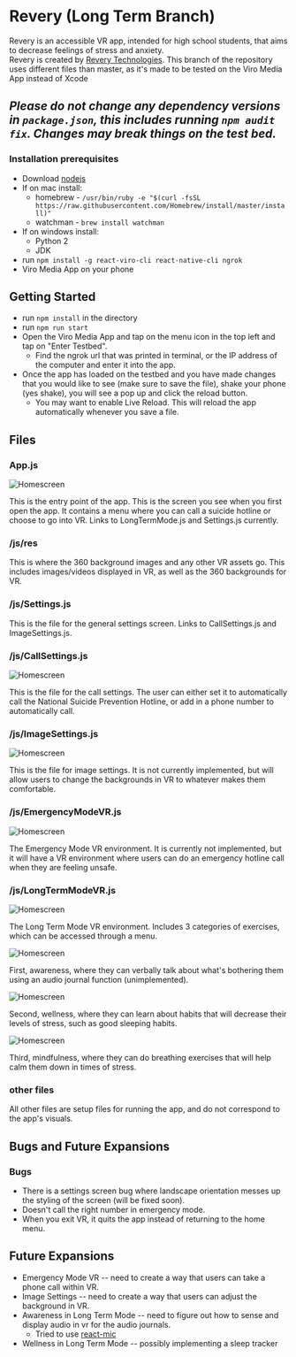 # Revery (Long Term Branch)
Revery is an accessible VR app, intended for high school students, that aims to decrease feelings of stress and anxiety.  
Revery is created by [Revery Technologies](https://revery.now.sh). This branch of the repository uses different files than master, as it's made to be tested on the Viro Media App instead of Xcode


## ***_Please do not change any dependency versions in `package.json`, this includes running `npm audit fix`. Changes may break things on the test bed._***

### Installation prerequisites

- Download [nodejs](https://nodejs.org/en/)
- If on mac install:
  - homebrew - `/usr/bin/ruby -e "$(curl -fsSL https://raw.githubusercontent.com/Homebrew/install/master/install)"`
  - watchman - `brew install watchman`
- If on windows install:
  - Python 2
  - JDK
- run `npm install -g react-viro-cli react-native-cli ngrok`
- Viro Media App on your phone

## Getting Started

- run `npm install` in the directory
- run `npm run start`
- Open the Viro Media App and tap on the menu icon in the top left and tap on "Enter Testbed".
    - Find the ngrok url that was printed in terminal, or the IP address of the computer and enter it into the app.
- Once the app has loaded on the testbed and you have made changes that you would like to see (make sure to save the file), shake your phone (yes shake), you will see a pop up and click the reload button.
    - You may want to enable Live Reload. This will reload the app automatically whenever you save a file.

## Files

### App.js

  ![Homescreen](/readmeRes/IMG_5392.PNG)

  This is the entry point of the app. This is the screen you see when you first open the app. It contains a menu where you can call a suicide hotline or choose to go into VR. Links to LongTermMode.js and Settings.js currently.

### /js/res

  This is where the 360 background images and any other VR assets go. This includes images/videos displayed in VR, as well as the 360 backgrounds for VR.

### /js/Settings.js

  This is the file for the general settings screen. Links to CallSettings.js and ImageSettings.js.

### /js/CallSettings.js
![Homescreen](/readmeRes/IMG_5393.PNG)

  This is the file for the call settings. The user can either set it to automatically call the National Suicide Prevention Hotline, or add in a phone number to automatically call.

### /js/ImageSettings.js
![Homescreen](/readmeRes/IMG_5394.PNG)

  This is the file for image settings. It is not currently implemented, but will allow users to change the backgrounds in VR to whatever makes them comfortable.

### /js/EmergencyModeVR.js
![Homescreen](/readmeRes/IMG_5395.jpg)

  The Emergency Mode VR environment. It is currently not implemented, but it will have a VR environment where users can do an emergency hotline call when they are feeling unsafe.

### /js/LongTermModeVR.js

![Homescreen](/readmeRes/IMG_5396.PNG)

  The Long Term Mode VR environment. Includes 3 categories of exercises, which can be accessed through a menu.

  ![Homescreen](/readmeRes/IMG_5400.PNG)

  First, awareness, where they can verbally talk about what's bothering them using an audio journal function (unimplemented).

  ![Homescreen](/readmeRes/IMG_5399.PNG)

  Second, wellness, where they can learn about habits that will decrease their levels of stress, such as good sleeping habits.

  ![Homescreen](/readmeRes/IMG_5398.PNG)

  Third, mindfulness, where they can do breathing exercises that will help calm them down in times of stress.
  
 ### other files
 
 All other files are setup files for running the app, and do not correspond to the app's visuals.

## Bugs and Future Expansions
### Bugs
  - There is a settings screen bug where landscape orientation messes up the styling of the screen (will be fixed soon).
  - Doesn't call the right number in emergency mode.
  - When you exit VR, it quits the app instead of returning to the home menu.

## Future Expansions
  - Emergency Mode VR -- need to create a way that users can take a phone call within VR.
  - Image Settings -- need to create a way that users can adjust the background in VR.
  - Awareness in Long Term Mode -- need to figure out how to sense and display audio in vr for the audio journals.
      - Tried to use [react-mic](https://www.npmjs.com/package/react-mic)
  - Wellness in Long Term Mode -- possibly implementing a sleep tracker
